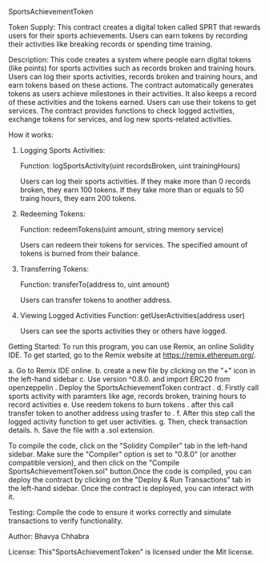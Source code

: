 SportsAchievementToken

Token Supply:
This contract creates a digital token called SPRT that rewards users for their sports achievements. Users can earn tokens by recording their activities like breaking records or spending time training.

Description:
This code creates a system where people earn digital tokens (like points) for sports activities such as records broken and training hours. Users can log their sports activities, records broken and training hours, and earn tokens based on these actions. The contract automatically generates tokens as users achieve milestones in their activities. It also keeps a record of these activities and the tokens earned. Users can use their tokens to get services. The contract provides functions to check logged activities, exchange tokens for services, and log new sports-related activities.

How it works:
1. Logging Sports Activities:

   Function: logSportsActivity(uint recordsBroken, uint trainingHours)

   Users can log their sports activities. If they make more than 0 records broken, they earn 100 tokens. If they take more than or equals to 50 traing hours, they earn 200 tokens.

2. Redeeming Tokens:

   Function: redeemTokens(uint amount, string memory service)

   Users can redeem their tokens for services. The specified amount of tokens is burned from their balance.

3. Transferring Tokens:

   Function: transferTo(address to, uint amount)

   Users can transfer tokens to another address.

4. Viewing Logged Activities Function: getUserActivities(address user)

   Users can see the sports activities they or others have logged.

Getting Started:
To run this program, you can use Remix, an online Solidity IDE. To get started, go to the Remix website at https://remix.ethereum.org/.

a. Go to Remix IDE online.
b. create a new file by clicking on the "+" icon in the left-hand sidebar
c. Use version ^0.8.0. and import ERC20 from openzeppelin . Deploy the SportsAchievementToken contract .
d. Firstly call sports activity with paramters like age, records broken, training hours to record activities
e. Use reedem tokens to burn tokens . after this call transfer token to another address using trasfer to .
f. After this step call the logged activity function to get user activities.
g. Then, check transaction details.
h. Save the file with a .sol extension.

To compile the code, click on the "Solidity Compiler" tab in the left-hand sidebar. Make sure the "Compiler" option is set to "0.8.0" (or another compatible version), and then click on the "Compile SportsAchievementToken.sol" button.Once the code is compiled, you can deploy the contract by clicking on the "Deploy & Run Transactions" tab in the left-hand sidebar. Once the contract is deployed, you can interact with it.

Testing:
Compile the code to ensure it works correctly and simulate transactions to verify functionality.

Author:
Bhavya Chhabra

License:
This"SportsAchievementToken" is licensed under the Mit license.

